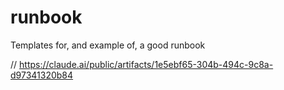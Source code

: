 # runbook
Templates for, and example of, a good runbook

// https://claude.ai/public/artifacts/1e5ebf65-304b-494c-9c8a-d97341320b84